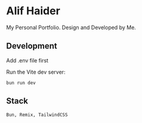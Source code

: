# Alif Haider

My Personal Portfolio. Design and Developed by Me.

## Development

Add .env file first

Run the Vite dev server:

```shellscript
bun run dev
```

## Stack

```
Bun, Remix, TailwindCSS
```
